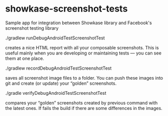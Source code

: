 # showkase-screenshot-tests

Sample app for integration between Showkase library and Facebook's screenshot testing library

./gradlew runDebugAndroidTestScreenshotTest

creates a nice HTML report with all your composable screenshots. This is useful mainly when you are
developing or maintaining tests — you can see them at one place.

./gradlew recordDebugAndroidTestScreenshotTest

saves all screenshot image files to a folder. You can push these images into git and create (or
update) your “golden” screenshots.

./gradle verifyDebugAndroidTestScreenshotTest

compares your “golden” screenshots created by previous command with the latest ones. If fails the
build if there are some differences in the images.